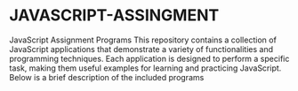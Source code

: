 # JAVASCRIPT-ASSINGMENT
JavaScript Assignment Programs This repository contains a collection of JavaScript applications that demonstrate a variety of functionalities and programming techniques. Each application is designed to perform a specific task, making them useful examples for learning and practicing JavaScript. Below is a brief description of the included programs
